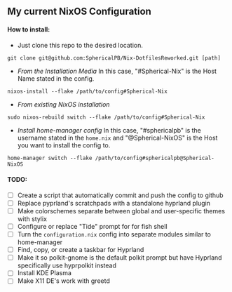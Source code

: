## My current NixOS Configuration

#### How to install:
- Just clone this repo to the desired location.
````
git clone git@github.com:SphericalPB/Nix-DotfilesReworked.git [path]
````

- *From the Installation Media*
    In this case, "#Spherical-Nix"  is the Host Name stated in the config.
````
nixos-install --flake /path/to/config#Spherical-Nix
````

- *From existing NixOS installation*
````
sudo nixos-rebuild switch --flake /path/to/config#Spherical-Nix
````

- *Install home-manager config*
    In this case, "#sphericalpb" is the username stated in the `home.nix`
    and "@Spherical-NixOS" is the Host you want to install the config to.
````
home-manager switch --flake /path/to/config#sphericalpb@Spherical-NixOS
````

#### TODO:
- [ ] Create a script that automatically commit and push the config to github
- [ ] Replace pyprland's scratchpads with a standalone hyprland plugin
- [ ] Make colorschemes separate between global and user-specific themes with stylix
- [ ] Configure or replace "Tide" prompt for for fish shell
- [ ] Turn the `configuration.nix` config into separate modules similar to home-manager
- [ ] Find, copy, or create a taskbar for Hyprland
- [ ] Make it so polkit-gnome is the default polkit prompt but have Hyprland specifically use hyprpolkit instead
- [ ] Install KDE Plasma
- [ ] Make X11 DE's work with greetd
